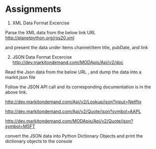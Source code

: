 # Assignments

1. XML Data Format Excercise

Parse the XML data from the below link
URL http://planetpython.org/rss20.xml

and present the data under items channel/item
title, pubDate, and link

2. JSON Data Format Excercise
http://dev.markitondemand.com/MODApis/Api/v2/doc


Read the Json data from the below URL , and dump the data into a markit.json file

Follow the JSON API call and its corresponding documentation is in the above link.

http://dev.markitondemand.com/Api/v2/Lookup/json?input=Netflix

http://dev.markitondemand.com/Api/v2/Quote/json?symbol=AAPL

http://dev.markitondemand.com/MODApis/Api/v2/Quote/json?symbol=MSFT

convert the JSON data into Python Dictionary Objects and print the dictionary objects to the console

